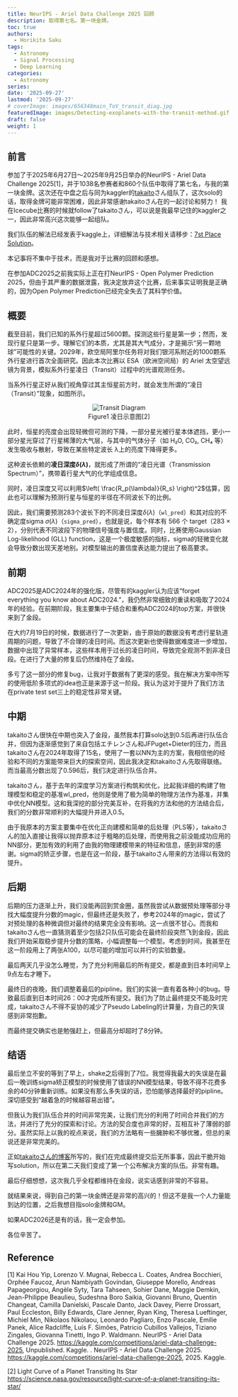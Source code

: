 ```yaml
---
title: NeurIPS - Ariel Data Challenge 2025 回顾
description: 取得第七名。第一块金牌。
toc: true
authors:
  - Horikita Saku
tags:
  - Astronomy
  - Signal Processing
  - Deep Learning
categories:
  - Astronomy
series:
date: '2025-09-27'
lastmod: '2025-09-27'
# coverImage: images/656348main_ToV_transit_diag.jpg
featuredImage: images/Detecting-exoplanets-with-the-transit-method.gif
draft: false
weight: 1
---
```


## 前言
参加了于2025年6月27日〜2025年9月25日举办的NeurIPS - Ariel Data Challenge 2025[1]，并于1038名参赛者和860个队伍中取得了第七名，与我的第一块金牌。这次还在中盘之后与同为kaggler的[takaito](https://x.com/takaito0423)さん组队了，这次solo的话，取得金牌可能非常困难，因此非常感谢takaitoさん在的一起讨论和努力！
我在Icecube比赛的时候就follow了takaitoさん，可以说是我最早记住的kaggler之一，因此非常高兴这次能够一起组队。

<blockquote class="twitter-tweet" data-theme="dark">
  <a href="https://twitter.com/HorikitaSaku/status/1971040402074714379?ref_src=twsrc%5Etfw"></a>
</blockquote>
<script async src="https://platform.twitter.com/widgets.js" charset="utf-8"></script>

我们队伍的解法已经发表于kaggle上，详细解法与技术相关请移步：[7st Place Solution](https://www.kaggle.com/competitions/ariel-data-challenge-2025/writeups/7st-place-solution)。

本记事将不集中于技术，而是我对于比赛的回顾和感想。

在参加ADC2025之前我实际上正在打NeurIPS - Open Polymer Prediction 2025，但由于其严重的数据泄露，我决定放弃这个比赛，后来事实证明我是正确的，因为Open Polymer Prediction已经完全失去了其科学价值。

## 概要

截至目前，我们已知的系外行星超过5600颗。探测这些行星是第一步；然而，发现行星只是第一步。理解它们的本质，尤其是其大气成分，才是揭示“另一颗地球”可能性的关键。2029年，欧空局阿里尔任务将对我们银河系附近的1000颗系外行星进行首次全面研究。因此本次比赛以 ESA（欧洲空间局）的 Ariel 太空望远镜为背景，模拟系外行星凌日（Transit）过程中的光谱观测任务。

当系外行星正好从我们视角穿过其主恒星前方时，就会发生所谓的“凌日（Transit）”现象，如图所示。

<div style="text-align: center;">
    <img src="../../../images/656348main_ToV_transit_diag.jpg" alt="Transit Diagram"/>
    <p style="margin-top: 1px;">Figure1 凌日示意图[2]</p>
</div>

此时，恒星的亮度会出现轻微但可测的下降，一部分星光被行星本体遮挡，更小一部分星光穿过了行星稀薄的大气层，与其中的气体分子（如 H₂O, CO₂, CH₄ 等）发生吸收与散射，导致在某些特定波长 λ上的亮度下降得更多。

这种波长依赖的**凌日深度$\delta(\lambda)$**，就形成了所谓的“凌日光谱（Transmission Spectrum）”，携带着行星大气的化学组成信息。

同时，凌日深度又可以利用$\left( \frac{R_p(\lambda)}{R_s} \right)^2$估算，因此也可以理解为预测行星与恒星的半径在不同波长下的比例。

因此，我们需要预测283个波长下的不同凌日深度$\delta(\lambda)$（`wl_pred`）和其对应的不确定度sigma $\sigma(\lambda)$（`sigma_pred`），也就是说，每个样本有 566 个 target（283 × 2），分别代表不同波段下的物理信号强度与置信度。同时，比赛使用Gaussian Log-likelihood (GLL) function，这是一个极度敏感的指标，sigma的轻微变化就会导致分数出现天差地别。对模型输出的置信度表达能力提出了极高要求。

## 前期

ADC2025是ADC2024年的强化版，尽管有的kaggler认为应该“forget everything you know about ADC2024.”，我仍然非常细致的重读和吸取了2024年的经验。在前期阶段，我主要集中于结合和重构ADC2024的top方案，并很快来到了金段。

<blockquote class="twitter-tweet" data-theme="dark">
  <a href="https://twitter.com/HorikitaSaku/status/1953512218869608947"></a>
</blockquote>
<script async src="https://platform.twitter.com/widgets.js" charset="utf-8"></script>

在大约7月19日的时候，数据进行了一次更新，由于原始的数据没有考虑行星轨道周期的问题，导致了不合理的凌日时间。而这次更新也使得数据难度进一步增加，数据中出现了异常样本，这些样本用于过长的凌日时间，导致完全观测不到非凌日段。在进行了大量的修复后仍然维持在了金段。

多亏了这一部分的修复bug，让我对于数据有了更深的感受。我在解决方案中所写的使用低阶多项式的idea也正是来源于这一阶段。我认为这对于提升了我们方法在private test set三上的稳定性非常关键。

## 中期

takaitoさん很快在中期也突入了金段，虽然我本打算solo达到0.5后再进行队伍合并，但因为逐渐感觉到了来自包括エチレンさん和JFPuget+Dieter的压力，而且takaitoさん在2024年取得了15名，使用了一套以NN为主的方案，我相信他的经验和不同的方案能带来巨大的探索空间，因此我决定和takaitoさん先取得联络。
而当最高分数出现了0.596后，我们决定进行队伍合并。

<blockquote class="twitter-tweet" data-theme="dark">
  <a href="https://twitter.com/HorikitaSaku/status/1957500969333485995"></a>
</blockquote>
<script async src="https://platform.twitter.com/widgets.js" charset="utf-8"></script>

takaitoさん，基于去年的深度学习方案进行构筑和优化，比起我详细的构建了物理模型和稳定的基准wl_pred，他则是使用了极为简单的物理方法作为基准，并集中优化NN模型。这和我深挖的部分完美互补，在将我的方法和他的方法结合后，我们的分数非常顺利的大幅提升并进入0.5。

由于我原本的方案主要集中在优化正向建模和简单的后处理（PLS等），takaitoさん的加入直接让我得以抛弃原本过于粗略的后处理，而使用我之前没能成功应用的NN部分，更加有效的利用了由我的物理建模带来的特征和信息，感到非常的感谢。sigma的矫正步骤，也是在这一阶段，基于takaitoさん带来的方法得以有效的提升。

## 后期

后期的压力逐渐上升，我们没能再回到赏金圈，虽然我尝试从数据预处理等部分寻找大幅度提升分数的magic，但最终还是失败了，参考2024年的magic，尝试了对预处理的各种微调但对最终的结果完全没有影响。这一点很不甘心。而我和takaitoさん也一直猜测着至少包括2只队伍可能会在最终阶段突然飞到金段，因此我们开始采取稳步提升分数的策略，小幅调整每一个模型。考虑到时间，我甚至在这一阶段用上了两张A100，以尽可能的增加可以并行的实验数量。

<blockquote class="twitter-tweet" data-theme="dark">
  <a href="https://twitter.com/HorikitaSaku/status/1969817200476438895"></a>
</blockquote>
<script async src="https://platform.twitter.com/widgets.js" charset="utf-8"></script>

最后两天几乎没怎么睡觉，为了充分利用最后的所有提交，都是直到日本时间早上9点左右才睡下。

最终日的夜晚，我们调整着最后的pipline。我们的实装一直有着各种小的bug。导致最后直到日本时间26：00才完成所有提交。我们为了防止最终提交不能及时完成，takaitoさん不得不妥协的减少了Pseudo Labeling的计算量，为自己的失误感到非常抱歉。

而最终提交确实也是勉强赶上，但最高分却超时了8分钟。

## 结语

最后坐立不安的等到了早上，shake之后得到了7位。我觉得我最大的失误是在最后一晚训练sigma矫正模型的时候使用了错误的NN模型结果，导致不得不花费多余的40分钟重新训练。如果没有那么多失误的话，恐怕能够选择最好的pipline。深切感受到“越着急的时候越容易出错”。

但我认为我们队伍合并的时间非常完美，让我们充分的利用了时间合并我们的方法，并进行了充分的探索和讨论。方法的契合度也非常的好，互相互补了薄弱的部分。虽然实际上以我的视点来说，我们的方法略有一些臃肿和不够优雅，但总的来说还是非常完美的。

正如[takaitoさん的博客](https://takaito0423.hatenablog.com/entry/2025/09/26/000201?_gl=1*41mg8h*_gcl_au*ODIyOTg3MDI2LjE3NTU5MjIzMjM)所写的，我们在完成最终提交后无所事事，因此干脆开始写solution，所以在第二天我们变成了第一个公布解决方案的队伍。非常有趣。

最后仔细想想，这次我几乎全程都维持在金段，说实话感到非常的不容易。

就结果来说，得到自己的第一块金牌还是非常的高兴的！但这不是我一个人力量能到达的位置，之后我想目指solo金牌和GM。

如果ADC2026还是有的话，我一定会参加。

各位辛苦了。


## Reference

[1] Kai Hou Yip, Lorenzo V. Mugnai, Rebecca L. Coates, Andrea Bocchieri, Orphée Faucoz, Arun Nambiyath Govindan, Giuseppe Morello, Andreas Papageorgiou, Angèle Syty, Tara Tahseen, Sohier Dane, Maggie Demkin, Jean-Philippe Beaulieu, Sudeshna Boro Saikia, Giovanni Bruno, Quentin Changeat, Camilla Danielski, Pascale Danto, Jack Davey, Pierre Drossart, Paul Eccleston, Billy Edwards, Clare Jenner, Ryan King, Theresa Lueftinger, Michiel Min, Nikolaos Nikolaou, Leonardo Pagliaro, Enzo Pascale, Emilie Panek, Alice Radcliffe, Luís F. Simões, Patricio Cubillos Vallejos, Tiziano Zingales, Giovanna Tinetti, Ingo P. Waldmann. NeurIPS - Ariel Data Challenge 2025. https://kaggle.com/competitions/ariel-data-challenge-2025, Unpublished. Kaggle. . NeurIPS - Ariel Data Challenge 2025. https://kaggle.com/competitions/ariel-data-challenge-2025, 2025. Kaggle.

[2] Light Curve of a Planet Transiting Its Star https://science.nasa.gov/resource/light-curve-of-a-planet-transiting-its-star/